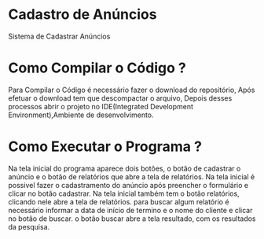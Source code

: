 # Cadastro de Anúncios
 Sistema de Cadastrar Anúncios

# Como Compilar o Código ?
Para Compilar o Código é necessário fazer o download do repositório,
Após efetuar o download tem que descompactar o arquivo,
Depois desses processos abrir o projeto no IDE(Integrated Development Environment),Ambiente de desenvolvimento.


# Como Executar o Programa ?
Na tela inicial do programa aparece dois botões, o botão de cadastrar o anúncio e o botão de relatórios que abre a tela de relatórios.
Na tela inicial é possivel fazer o cadastramento do anúncio após preencher o formulário e clicar no botão cadastrar.
Na tela inicial também tem o botão relatórios, clicando nele abre a tela de relatórios.
para buscar algum relatório é necessário informar a data de início de termino e o nome do cliente e clicar no botão de buscar.
o botão buscar abre a tela resultado, com os resultados da pesquisa.
